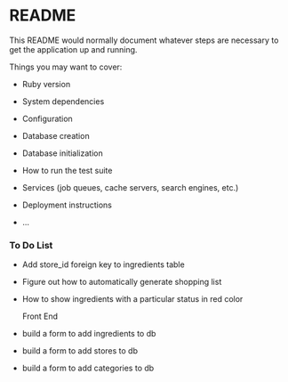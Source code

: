 # README

This README would normally document whatever steps are necessary to get the
application up and running.

Things you may want to cover:

- Ruby version

- System dependencies

- Configuration

- Database creation

- Database initialization

- How to run the test suite

- Services (job queues, cache servers, search engines, etc.)

- Deployment instructions

- ...

### To Do List

- Add store_id foreign key to ingredients table
- Figure out how to automatically generate shopping list
- How to show ingredients with a particular status in red color

  Front End

- build a form to add ingredients to db
- build a form to add stores to db
- build a form to add categories to db
